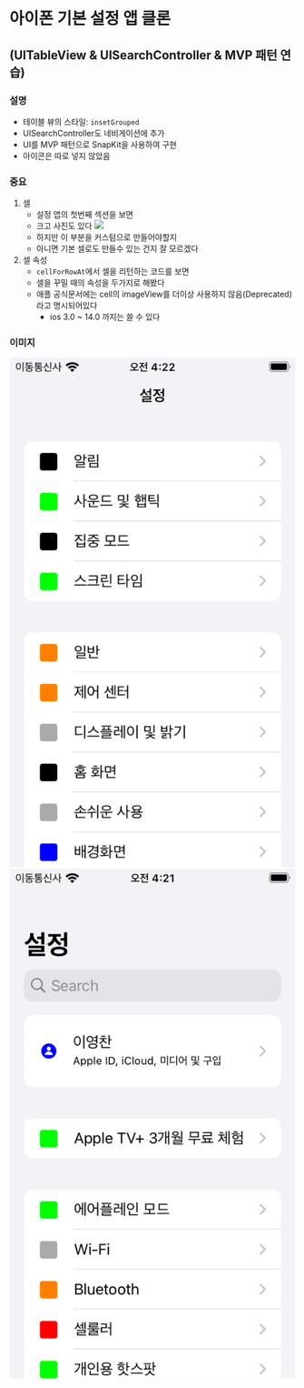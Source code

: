# 아이폰 기본 설정 앱 클론
## (UITableView & UISearchController & MVP 패턴 연습)

### 설명
- 테이블 뷰의 스타일: `insetGrouped`
- UISearchController도 네비게이션에 추가
- UI를 MVP 패턴으로 SnapKit을 사용하여 구현
- 아이콘은 따로 넣지 않았음

### 중요
1. 셀
    - 설정 앱의 첫번째 섹션을 보면
    - 크고 사진도 있다
        ![](/IPhoneSettingApp/IPhoneSettingApp/imgs/img1.PNG)
    - 하지만 이 부분을 커스텀으로 만들어야할지
    - 아니면 기본 셀로도 만들수 있는 건지 잘 모르겠다
1. 셀 속성
    - `cellForRowAt`에서 셀을 리턴하는 코드를 보면
    - 셀을 꾸밀 때의 속성을 두가지로 해봤다
    - 애플 공식문서에는 cell의 imageView를 더이상 사용하지 않음(Deprecated) 라고 명시되어있다
        - ios 3.0 ~ 14.0 까지는 쓸 수 있다


### 이미지
![](/IPhoneSettingApp/imgs/img2.png)
![](/IPhoneSettingApp/imgs/img3.png)
